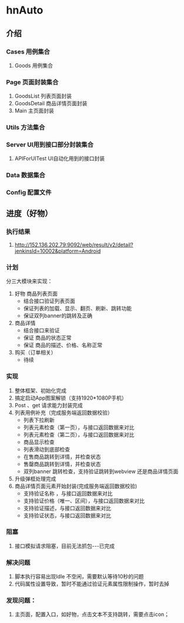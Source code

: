 # hnAuto

## 介绍

### Cases 用例集合
1. Goods 用例集合

### Page 页面封装集合
1. GoodsList 列表页面封装
2. GoodsDetail 商品详情页面封装
3. Main 主页面封装

### Utils 方法集合

### Server UI用到接口部分封装集合
1. APIForUITest UI自动化用到的接口封装

### Data 数据集合

### Config 配置文件

## 进度（好物）

### 执行结果 
1. http://152.136.202.79:9092/web/result/v2/detail?jenkinsId=10002&platform=Android

### 计划
分三大模块来实现：
1. 好物 商品列表页面
    - 结合接口验证列表页面
    - 保证列表的加载、显示、翻页、刷新、跳转功能
    - 保证双列banner的跳转及正确
2. 商品详情
    - 结合接口来验证
    - 保证 商品的状态正常
    - 保证 商品的描述、价格、名称正常
3. 购买（订单相关）
    - 待续

### 实现
1. 整体框架、初始化完成
2. 搞定启动App图案解锁（支持1920*1080P手机）
3. Post 、get 请求能力封装完成
4. 列表用例补充（完成服务端返回数据校验）
    - 列表下拉刷新
    - 列表元素检查（第一页），与接口返回数据来对比
    - 列表元素检查（第二页），与接口返回数据来对比
    - 商品显示检查
    - 列表滑动到底部检查
    - 在售商品跳转到详情，并检查状态
    - 售罄商品跳转到详情，并检查状态
    - 双列banner 跳转检查，支持验证跳转到webview 还是商品详情页面
5. 升级弹框处理完成
6. 商品详情页面元素开始封装(完成服务端返回数据校验)
    - 支持验证名称 ，与接口返回数据来对比
    - 支持验证价格（唯一、区间），与接口返回数据来对比
    - 支持验证描述，与接口返回数据来对比
    - 支持验证状态，与接口返回数据来对比

### 阻塞
1. 接口模拟请求阻塞，目前无法抓包---已完成

### 解决问题
1. 脚本执行容易出现Idle 不空闲，需要默认等待10秒的问题
2. 代码属性设置导致，暂时不能通过验证元素属性限制操作，暂时去掉

### 发现问题：
1. 主页面，配置入口，如好物，点击文本不支持跳转，需要点击icon；
